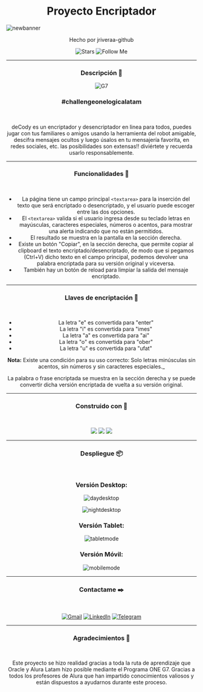 <h1 align="center">Proyecto Encriptador</h1>

![newbanner](https://github.com/user-attachments/assets/501b4941-6f91-4720-9f86-9cd5061b279b)

<div align="center">
Hecho por jriveraa-github
<br>  

<div align="center">
  
![Stars](https://img.shields.io/github/stars/Jetbear69/Encriptador-deCody.svg) ![Follow Me](https://img.shields.io/github/followers/Jetbear69.svg?style=social&label=Follow&maxAge=2592000)

</div>
<hr>

### Descripción  📖 

<div align="center">
 
![G7](https://github.com/user-attachments/assets/cc956b17-4ae2-450b-9c0b-3917b171c946)

</div>

  <h3 align="center"><strong>#challengeonelogicalatam</strong></h3>
<br>

deCody es un encriptador y desencriptador en linea para todos, puedes jugar con tus familiares o amigos usando la herramienta del robot amigable, descifra mensajes ocultos y luego úsalos en tu mensajería favorita, en redes sociales, etc. las posibilidades son extensas!! diviértete y recuerda usarlo responsablemente.

<hr>

### Funcionalidades 🚀
<br>

* La página tiene un campo principal `<textarea>` para la inserción del texto que será encriptado o desencriptado, y el usuario puede escoger entre las dos opciones.
* El `<textarea>` valida si el usuario ingresa desde su teclado letras en mayúsculas, caracteres especiales, números o acentos, para mostrar una alerta indicando que no están permitidos. 
* El resultado se muestra en la pantalla en la sección derecha.
* Existe un botón "Copiar", en la sección derecha, que permite copiar al clipboard el texto encriptado/desencriptado, de modo que si pegamos (Ctrl+V) dicho texto en el campo principal, podemos devolver una palabra encriptada para su versión original y viceversa.
* También hay un botón de reload para limpiar la salida del mensaje encriptado.

<hr>

### Llaves de encriptación 🔑
<br>

* La letra "e" es convertida para "enter"
* La letra "i" es convertida para "imes"
* La letra "a" es convertida para "ai"
* La letra "o" es convertida para "ober"
* La letra "u" es convertida para "ufat"
  
**Nota:** Existe una condición para su uso correcto: Solo letras minúsculas sin acentos, sin números y sin caracteres especiales._
  
La palabra o frase encriptada se muestra en la sección derecha y se puede convertir dicha versión encriptada de vuelta a su versión original.

<hr>

### Construido con 🔧
<br>

<img src="https://img.shields.io/badge/HTML5-E34F26?style=for-the-badge&logo=html5&logoColor=white"></img>  <img src="https://img.shields.io/badge/CSS3-1572B6?style=for-the-badge&logo=css3&logoColor=white"></img>  <img src="https://img.shields.io/badge/JavaScript-323330?style=for-the-badge&logo=javascript&logoColor=F7DF1E"></img>

<hr>

### Despliegue 📦 
<br>

<div align="center">
  
### Versión Desktop:

![daydesktop](https://github.com/user-attachments/assets/5fb2537a-14fa-4f4d-806c-2dff28cd79c7)


![nightdesktop](https://github.com/user-attachments/assets/34eaf276-db5e-4b64-bd26-ffc9f97d40f4)

### Versión Tablet:

![tabletmode](https://github.com/user-attachments/assets/f5532af8-319c-461c-94b5-537704d35609)

### Versión Móvil:

![mobilemode](https://github.com/user-attachments/assets/60fd2713-f4c6-4d37-9c36-406cc9278bbd)

</div>

<hr>

### Contactame ✒️
<br>

[![Gmail](https://img.shields.io/badge/Gmail-D14836?style=for-the-badge&logo=gmail&logoColor=white.svg)](jriveraambrosio:jriveraambrosio@gmail.com)
[![LinkedIn](https://img.shields.io/badge/LinkedIn-0077B5?style=for-the-badge&logo=linkedin&logoColor=white.svg)](https://www.linkedin.com/in/josue-rivera-ambrosio-006b71308/)
[![Telegram](https://img.shields.io/badge/Telegram-2CA5E0?style=for-the-badge&logo=telegram&logoColor=white.svg)](https://t.me/josueriveraambrosio)
<hr>

### Agradecimientos 🎁 
<br>

Este proyecto se hizo realidad gracias a toda la ruta de aprendizaje que Oracle y Alura Latam hizo posible mediante el Programa ONE G7. Gracias  a todos los profesores de Alura que han impartido conocimientos valiosos y están dispuestos a ayudarnos durante este proceso.
